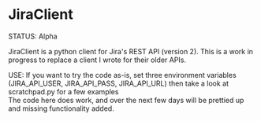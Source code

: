 JiraClient
==========

STATUS: Alpha


JiraClient is a python client for Jira's REST API (version 2). This is a work in progress to replace a client I wrote for their older APIs.     


USE:
If you want to try the code as-is, set three environment variables (JIRA_API_USER, JIRA_API_PASS, JIRA_API_URL) then take a look at scratchpad.py for a few examples  
The code here does work, and over the next few days will be prettied up and missing functionality added. 